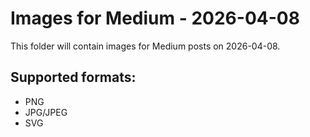 # Images for Medium - 2026-04-08

This folder will contain images for Medium posts on 2026-04-08.

## Supported formats:
- PNG
- JPG/JPEG
- SVG
